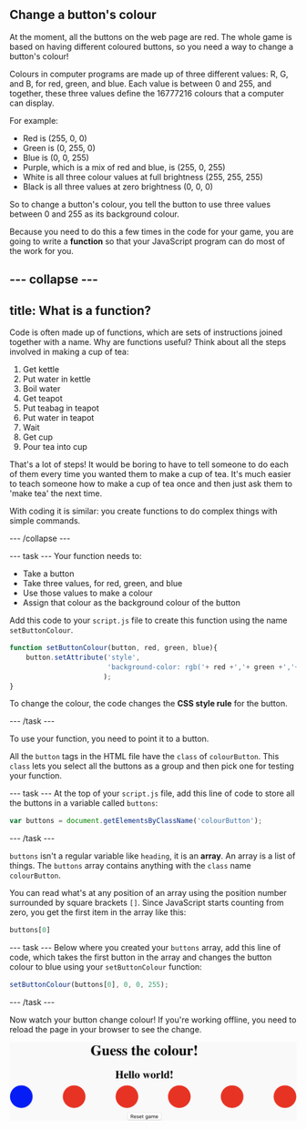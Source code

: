 ## Change a button's colour
At the moment, all the buttons on the web page are red. The whole game is based on having different coloured buttons, so you need a way to change a button's colour! 

Colours in computer programs are made up of three different values: R, G, and B, for red, green, and blue. Each value is between 0 and 255, and together, these three values define the 16777216 colours that a computer can display.

For example:
- Red is (255, 0, 0)
- Green is (0, 255, 0)
- Blue is (0, 0, 255)
- Purple, which is a mix of red and blue, is (255, 0, 255)
- White is all three colour values at full brightness (255, 255, 255)
- Black is all three values at zero brightness (0, 0, 0)

So to change a button's colour, you tell the button to use three values between 0 and 255 as its background colour.

Because you need to do this a few times in the code for your game, you are going to write a **function** so that your JavaScript program can do most of the work for you.

--- collapse ---
---
title: What is a function?
---
Code is often made up of functions, which are sets of instructions joined together with a name. Why are functions useful? Think about all the steps involved in making a cup of tea: 

  1. Get kettle
  2. Put water in kettle
  3. Boil water
  4. Get teapot
  5. Put teabag in teapot
  6. Put water in teapot
  7. Wait
  8. Get cup
  9. Pour tea into cup
  
That's a lot of steps! It would be boring to have to tell someone to do each of them every time you wanted them to make a cup of tea. It's much easier to teach someone how to make a cup of tea once and then just ask them to 'make tea' the next time. 

With coding it is similar: you create functions to do complex things with simple commands.

--- /collapse ---

--- task ---
Your function needs to:

 - Take a button
 - Take three values, for red, green, and blue
 - Use those values to make a colour
 - Assign that colour as the background colour of the button

Add this code to your `script.js` file to create this function using the name `setButtonColour`.
```JavaScript
function setButtonColour(button, red, green, blue){
    button.setAttribute('style',
                        'background-color: rgb('+ red +','+ green +','+ blue +');'
                       );
}
```

To change the colour, the code changes the **CSS style rule** for the button.

--- /task ---

To use your function, you need to point it to a button.

All the `button` tags in the HTML file have the `class` of `colourButton`. This `class` lets you select all the buttons as a group and then pick one for testing your function.

--- task ---
At the top of your `script.js` file, add this line of code to store all the buttons in a variable called `buttons`:

```JavaScript
var buttons = document.getElementsByClassName('colourButton');
```
--- /task ---

`buttons` isn't a regular variable like `heading`, it is an **array**. An array is a list of things. The `buttons` array contains anything with the `class` name `colourButton`.

You can read what's at any position of an array using the position number surrounded by square brackets `[]`. Since JavaScript starts counting from zero, you get the first item in the array like this:

```JavaScript
buttons[0]
```

--- task ---
Below where you created your `buttons` array, add this line of code, which takes the first button in the array and changes the button colour to blue using your `setButtonColour` function:

```JavaScript
setButtonColour(buttons[0], 0, 0, 255);
```
--- /task ---

Now watch your button change colour! If you're working offline, you need to reload the page in your browser to see the change.

![The first button has changed from red to blue. The other five buttons remain red.](images/1blue.png)
